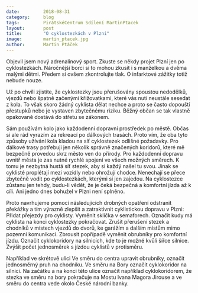 ```yaml
---
date:         2018-08-31
category:     blog
tags:         PirátskéCentrum Sdílení MartinPtacek
layout:       post
title:        "O cyklostezkách v Plzni" 
image:        martin_ptacek.jpg
author:       Martin Ptáček
---
```




Objevil jsem nový adrenalinový sport. Zkuste se někdy projet Plzní jen po cyklostezkách. Náročnější borci si to mohou zkusit i s manželkou a dvěma malými dětmi. Předem si ovšem zkontrolujte tlak. O infarktové zážitky totiž nebude nouze.

Už po chvíli zjistíte, že cyklostezky jsou přerušovány spoustou nedodělků, vjezdů nebo špatně začenými křižovatkami, které vás nutí neustále sesedat z kola. To však skoro žádný cyklista dělat nechce a proto se často dopouští přestupků nebo je vystaven zbytečnému riziku. Běžný občan se tak vlastně opakovaně dostává do střetu se zákonem.

Sám používám kolo jako každodenní dopravní prostředek po městě. Občas si ale rád vyrazím za rekreací po dálkových trasách. Proto vím, že oba tyto způsoby užívání kola kladou na síť cyklostezek odlišné požadavky. Pro dálkové trasy potřebuji jen několik správně značených koridorů, které mě bezpečně provedou skrz město ven do přírody. Pro každodenní dopravu uvnitř města je zas nutné rychlé spojení ve všech možných směrech. K tomu je nezbytná hustá síť stezek, aby si každý našel tu svou. Jinak se cyklisté proplétají mezi vozidly nebo ohrožují chodce. Nenechají se přece zbytečně vodit po cyklostezkách, kterými si jen zajedou. Na cyklostezce zůstanu jen tehdy, budu-li vědět, že je čeká bezpečná a komfortní jízda až k cíli. Ani jedno dnes bohužel v Plzni není splněno.

Proto navrhujeme pomocí následujících drobných opatření odstranit překážky a tím výrazně zlepšit a zatraktivnit cyklistickou dopravu v Plzni:
Přidat přejezdy pro cyklisty.
Vyměnit sklíčka v semaforech.
Označit kudy má cyklista na konci cyklostezky pokračovat.
Zrušit přerušení stezek a chodníků v místech vjezdů do dvorů, ke garážím a dalším místům mimo pozemní komunikaci.
Zbrousit popřípadě vyměnit obrubníky pro komfortní jízdu.
Označit cyklokoridory na silnicích, kde to je možné kvůli šířce silnice.
Zvýšit počet jednosměrek s jízdou cyklistů v protisměru.


Například ve skrétově ulici Ve směru do centra upravit obrubníky, označit jednosměrný pruh na chodníku. Ve směru na Bory označit cyklokoridor na silnici. 
Na začátku a na konci této ulice označit například cyklokoridorem, že stezka ve směru na bory pokračuje na Mostu Ivana Magora Jirouse a ve směru do centra vede okolo České národní banky.
